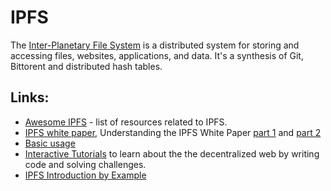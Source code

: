 # IPFS

The [Inter-Planetary File System](https://ipfs.io/) is a distributed system for storing and accessing files, websites, applications, and data. It's a synthesis of Git, Bittorent and distributed hash tables.

## Links:

* [Awesome IPFS](https://github.com/ipfs/awesome-ipfs#readme) - list of resources related to IPFS.
* [IPFS white paper](https://github.com/ipfs/papers/raw/master/ipfs-cap2pfs/ipfs-p2p-file-system.pdf), Understanding the IPFS White Paper [part 1](https://decentralized.blog/understanding-the-ipfs-white-paper-part-1.html) and [part 2](https://decentralized.blog/understanding-the-ipfs-white-paper-part-2.html)
* [Basic usage](https://docs.ipfs.io/introduction/usage/)
* [Interactive Tutorials](https://proto.school/#/tutorials) to learn about the the decentralized web by writing code and solving challenges.
* [IPFS Introduction by Example ](http://whatdoesthequantsay.com/2015/09/13/ipfs-introduction-by-example)
